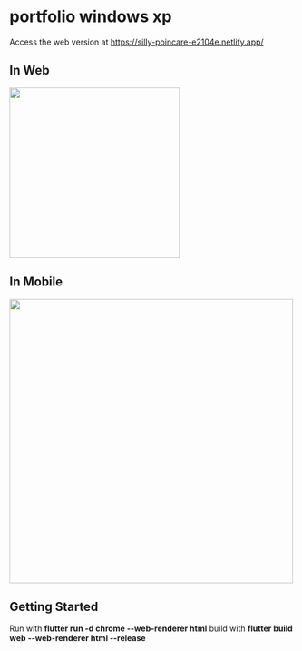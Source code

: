 # portfolio windows xp
Access the web version at https://silly-poincare-e2104e.netlify.app/
## In Web
<img src ="https://user-images.githubusercontent.com/50497092/119133095-e38fe200-ba11-11eb-9a3f-c389f77203f5.png" height="300px"/>

## In Mobile 
<img src="https://user-images.githubusercontent.com/50497092/119133189-002c1a00-ba12-11eb-9288-27e3fbcf6715.png" height="500px"/>

## Getting Started

Run with **flutter run -d chrome --web-renderer html**
build with **flutter build web --web-renderer html --release**


